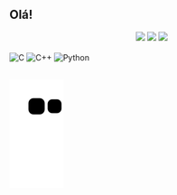 ## Olá!

<div align="center">
  <img src="http://github-readme-streak-stats.herokuapp.com?user=IasminBorba&theme=dracula&hide_border=true&date_format=j%20M%5B%20Y%5D" height="160px">
  <img src="https://github-readme-stats.vercel.app/api/top-langs/?username=IasminBorba&layout=compact&theme=dracula&hide=php,yacc&langs_count=6&hide_border=true" height="160px">
  <img src="http://github-profile-summary-cards.vercel.app/api/cards/profile-details?username=IasminBorba&theme=dracula" height="200px">
</div>

<div style="display: inline_block"><br>
  <img align="center" alt="C" height="30" width="40" src="https://cdn.jsdelivr.net/gh/devicons/devicon/icons/c/c-original.svg">
  <img align="center" alt="C++" height="30" width="40" src="https://cdn.jsdelivr.net/gh/devicons/devicon/icons/cplusplus/cplusplus-original.svg">
  <img align="center" alt="Python" height="30" width="40" src="https://cdn.jsdelivr.net/gh/devicons/devicon/icons/python/python-original.svg">

</div>

##

![Snake animation](https://github.com/IasminBorba/IasminBorba/blob/output/github-contribution-grid-snake.svg)

